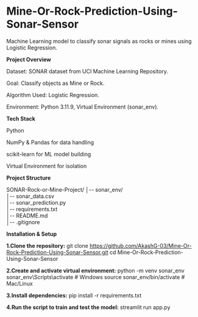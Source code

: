# Mine-Or-Rock-Prediction-Using-Sonar-Sensor
Machine Learning model to classify sonar signals as rocks or mines using Logistic Regression.



**Project Overview**

Dataset: SONAR dataset from UCI Machine Learning Repository.

Goal: Classify objects as Mine or Rock.

Algorithm Used: Logistic Regression.

Environment: Python 3.11.9, Virtual Environment (sonar_env).

**Tech Stack**


Python

NumPy & Pandas for data handling

scikit-learn for ML model building

Virtual Environment for isolation

**Project Structure**

SONAR-Rock-or-Mine-Project/
│-- sonar_env/          
│-- sonar_data.csv       
│-- sonar_prediction.py  
│-- requirements.txt     
│-- README.md            
│-- .gitignore           

**Installation & Setup**

**1.Clone the repository:**
git clone https://github.com/AkashG-03/Mine-Or-Rock-Prediction-Using-Sonar-Sensor.git
cd Mine-Or-Rock-Prediction-Using-Sonar-Sensor

**2.Create and activate virtual environment:**
python -m venv sonar_env
sonar_env\Scripts\activate   # Windows
source sonar_env/bin/activate # Mac/Linux

**3.Install dependencies:**
pip install -r requirements.txt

**4.Run the script to train and test the model:**
streamlit run app.py
